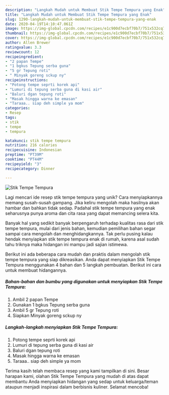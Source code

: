 ```yaml
---
description: "Langkah Mudah untuk Membuat Stik Tempe Tempura yang Enak"
title: "Langkah Mudah untuk Membuat Stik Tempe Tempura yang Enak"
slug: 1290-langkah-mudah-untuk-membuat-stik-tempe-tempura-yang-enak
date: 2020-04-19T14:10:47.061Z
image: https://img-global.cpcdn.com/recipes/e1c900d7ecbf70b7/751x532cq70/stik-tempe-tempura-foto-resep-utama.jpg
thumbnail: https://img-global.cpcdn.com/recipes/e1c900d7ecbf70b7/751x532cq70/stik-tempe-tempura-foto-resep-utama.jpg
cover: https://img-global.cpcdn.com/recipes/e1c900d7ecbf70b7/751x532cq70/stik-tempe-tempura-foto-resep-utama.jpg
author: Allen Brewer
ratingvalue: 3.3
reviewcount: 12
recipeingredient:
- "2 papan Tempe"
- "1 bgkus Tepung serba guna"
- "5 gr Tepung roti"
- " Minyak goreng sckup ny"
recipeinstructions:
- "Potong tempe seprti korek api"
- "Lumuri di tepung serba guna di kasi air"
- "Baluri dgan tepung roti"
- "Masak hingga warna ke emasan"
- "Taraaa.. siap deh simple ya mom"
categories:
- Resep
tags:
- stik
- tempe
- tempura

katakunci: stik tempe tempura 
nutrition: 216 calories
recipecuisine: Indonesian
preptime: "PT39M"
cooktime: "PT44M"
recipeyield: "3"
recipecategory: Dinner

---
```



![Stik Tempe Tempura](https://img-global.cpcdn.com/recipes/e1c900d7ecbf70b7/751x532cq70/stik-tempe-tempura-foto-resep-utama.jpg)

Lagi mencari ide resep stik tempe tempura yang unik? Cara menyiapkannya memang susah-susah gampang. Jika keliru mengolah maka hasilnya akan hambar dan bahkan tidak sedap. Padahal stik tempe tempura yang enak seharusnya punya aroma dan cita rasa yang dapat memancing selera kita.



Banyak hal yang sedikit banyak berpengaruh terhadap kualitas rasa dari stik tempe tempura, mulai dari jenis bahan, kemudian pemilihan bahan segar sampai cara mengolah dan menghidangkannya. Tak perlu pusing kalau hendak menyiapkan stik tempe tempura enak di rumah, karena asal sudah tahu triknya maka hidangan ini mampu jadi sajian istimewa.


Berikut ini ada beberapa cara mudah dan praktis dalam mengolah stik tempe tempura yang siap dikreasikan. Anda dapat menyiapkan Stik Tempe Tempura menggunakan 4 bahan dan 5 langkah pembuatan. Berikut ini cara untuk membuat hidangannya.

<!--inarticleads1-->

##### Bahan-bahan dan bumbu yang digunakan untuk menyiapkan Stik Tempe Tempura:

1. Ambil 2 papan Tempe
1. Gunakan 1 bgkus Tepung serba guna
1. Ambil 5 gr Tepung roti
1. Siapkan  Minyak goreng sckup ny




<!--inarticleads2-->

##### Langkah-langkah menyiapkan Stik Tempe Tempura:

1. Potong tempe seprti korek api
1. Lumuri di tepung serba guna di kasi air
1. Baluri dgan tepung roti
1. Masak hingga warna ke emasan
1. Taraaa.. siap deh simple ya mom




Terima kasih telah membaca resep yang kami tampilkan di sini. Besar harapan kami, olahan Stik Tempe Tempura yang mudah di atas dapat membantu Anda menyiapkan hidangan yang sedap untuk keluarga/teman ataupun menjadi inspirasi dalam berbisnis kuliner. Selamat mencoba!
